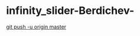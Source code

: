 # infinity_slider-Berdichev-
[git push -u origin master](https://vitalinkaa.github.io/infinity_slider-Berdichev-/)

